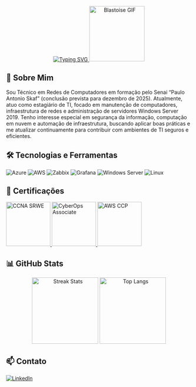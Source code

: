 <div align="center">
  <a href="https://git.io/typing-svg">
    <img src="https://readme-typing-svg.demolab.com?font=Press+Start+2P&size=22&duration=1500&pause=750&center=true&vCenter=true&multiline=true&color=377AFF&width=642&height=130&lines=Ol%C3%A1+%2C+Meu+nome+%C3%A9+Jo%C3%A3o+Gustavo;e+este+%C3%A9+meu+GitHub!;%28%5E_%5E%29" alt="Typing SVG" />
  </a>

  <img src="https://i.imgur.com/pBW7YiY.gif" width="150px" alt="Blastoise GIF" />
</div>

## 🧠 Sobre Mim

Sou Técnico em Redes de Computadores em formação pelo Senai “Paulo Antonio Skaf” (conclusão prevista para dezembro de 2025). Atualmente, atuo como estagiário de TI, focado em manutenção de computadores, infraestrutura de redes e administração de servidores Windows Server 2019. Tenho interesse especial em segurança da informação, computação em nuvem e automação de infraestrutura, buscando aplicar boas práticas e me atualizar continuamente para contribuir com ambientes de TI seguros e eficientes.

## 🛠️ Tecnologias e Ferramentas

![Azure](https://img.shields.io/badge/Azure-0078D4?style=for-the-badge&logo=azure&logoColor=white)
![AWS](https://img.shields.io/badge/AWS-232F3E?style=for-the-badge&logo=amazon-aws&logoColor=white)
![Zabbix](https://img.shields.io/badge/Zabbix-CC0000?style=for-the-badge&logo=zabbix&logoColor=white)
![Grafana](https://img.shields.io/badge/Grafana-F46800?style=for-the-badge&logo=grafana&logoColor=white)
![Windows Server](https://img.shields.io/badge/Windows_Server-0078D6?style=for-the-badge&logo=windows&logoColor=white)
![Linux](https://img.shields.io/badge/Linux-FCC624?style=for-the-badge&logo=linux&logoColor=black)

## 📜 Certificações

<a href="https://www.credly.com/badges/e769e815-1a68-4d82-807b-38dd6fd24f04/public_url">
  <img width="120px" src="https://images.credly.com/images/f4ccdba9-dd65-4349-baad-8f05df116443/CCNASRWE__1_.png" alt="CCNA SRWE"/>
</a>
<a href="https://www.credly.com/badges/e3db2393-5e9e-4087-b6b2-e6ef645220c4/public_url">
  <img width="120px" src="https://images.credly.com/images/19e742ef-13be-4d26-87ed-ac8f5fd0643c/image.png" alt="CyberOps Associate"/>
</a>
<a href="https://www.credly.com/badges/197cfad6-7f0f-4dfd-bf8c-1f634d6c8211/public_url">
  <img width="120px" src="https://images.credly.com/size/220x220/images/73e4a58b-a8ef-41a3-a7db-9183dd269882/image.png" alt="AWS CCP"/>
</a>

## 📊 GitHub Stats

<div align="center">
  <img height="180em" src="https://github-readme-streak-stats.herokuapp.com/?user=KOI4884&theme=blue-green&hide_border=true" alt="Streak Stats"/>
  <img height="180em" src="https://github-readme-stats.vercel.app/api/top-langs/?username=KOI4884&layout=compact&langs_count=8&theme=blue-green&hide_border=true" alt="Top Langs"/>
</div>

## 📫 Contato

[![LinkedIn](https://img.shields.io/badge/LinkedIn-0077B5?style=for-the-badge&logo=linkedin&logoColor=white)](https://www.linkedin.com/in/joaogustavodasilva/)
